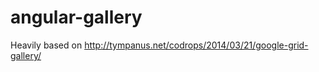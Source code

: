 angular-gallery
===============

Heavily based on http://tympanus.net/codrops/2014/03/21/google-grid-gallery/
